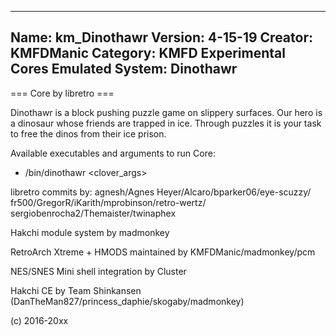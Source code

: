 -----------------------
Name: km_Dinothawr
Version: 4-15-19
Creator: KMFDManic
Category: KMFD Experimental Cores
Emulated System: Dinothawr
-----------------------
=== Core by libretro ===

Dinothawr is a block pushing puzzle game on slippery surfaces. Our hero is a dinosaur whose friends are trapped in ice. Through puzzles it is your task to free the dinos from their ice prison.

Available executables and arguments to run Core:
- /bin/dinothawr <rom> <clover_args>

libretro commits by:
agnesh/Agnes Heyer/Alcaro/bparker06/eye-scuzzy/
fr500/GregorR/iKarith/mprobinson/retro-wertz/
sergiobenrocha2/Themaister/twinaphex

Hakchi module system by madmonkey

RetroArch Xtreme + HMODS maintained by KMFDManic/madmonkey/pcm

NES/SNES Mini shell integration by Cluster

Hakchi CE by Team Shinkansen (DanTheMan827/princess_daphie/skogaby/madmonkey)

(c) 2016-20xx
